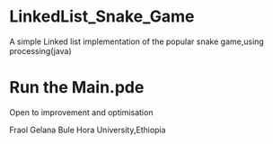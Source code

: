 # LinkedList_Snake_Game
A simple Linked list implementation of the popular snake game,using processing(java)

# Run the Main.pde 

Open to improvement and optimisation 

Fraol Gelana
Bule Hora University,Ethiopia
